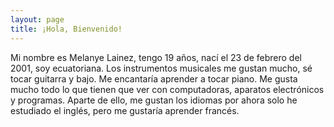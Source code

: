 ```yaml
---
layout: page
title: ¡Hola, Bienvenido!
---
```


Mi nombre es Melanye Lainez, tengo 19 años, nací el 23 de febrero del 2001, soy ecuatoriana.
Los instrumentos musicales me gustan mucho, sé tocar guitarra y bajo. Me encantaría aprender a tocar piano. 
Me gusta mucho todo lo que tienen que ver con computadoras, aparatos electrónicos y programas. Aparte de ello, me gustan los idiomas por ahora solo he estudiado el inglés, pero me gustaría aprender francés.


